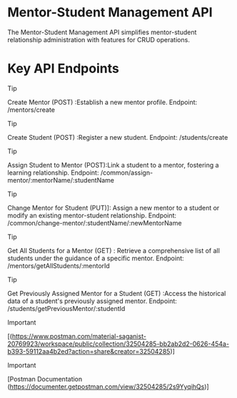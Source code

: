 # Mentor-Student Management API
The Mentor-Student  Management API simplifies mentor-student relationship administration with features for CRUD operations.

# Key API Endpoints

> [!TIP]
> Create Mentor (POST) :Establish a new mentor profile.
> Endpoint: /mentors/create

> [!TIP]
> Create Student (POST) :Register a new student.
> Endpoint: /students/create

> [!TIP]
> Assign Student to Mentor (POST):Link a student to a mentor, fostering a learning relationship.
> Endpoint: /common/assign-mentor/:mentorName/:studentName

> [!TIP]
> Change Mentor for Student (PUT)]: Assign a new mentor to a student or modify an existing mentor-student relationship.
>Endpoint: /common/change-mentor/:studentName/:newMentorName

> [!TIP]
> Get All Students for a Mentor (GET) : Retrieve a comprehensive list of all students under the guidance of a specific mentor.
>Endpoint: /mentors/getAllStudents/:mentorId


> [!TIP]
> Get Previously Assigned Mentor for a Student (GET) :Access the historical data of a student's previously assigned mentor.
>Endpoint: /students/getPreviousMentor/:studentId

> [!IMPORTANT]
> [(https://www.postman.com/material-saganist-20769923/workspace/public/collection/32504285-bb2ab2d2-0626-454a-b393-59112aa4b2ed?action=share&creator=32504285)]

> [!IMPORTANT]
[Postman Documentation (https://documenter.getpostman.com/view/32504285/2s9YyqihQs)]






